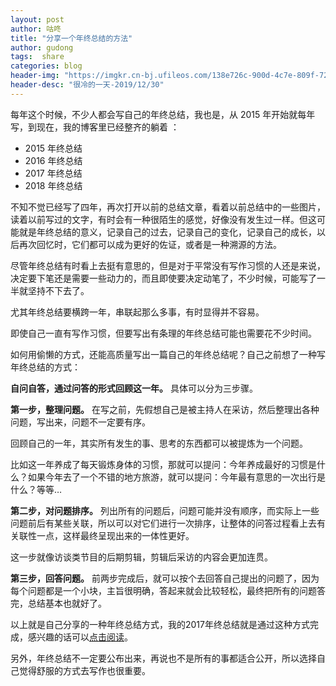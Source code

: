 ```yaml
---
layout: post
author: 咕咚
title: "分享一个年终总结的方法"
author: gudong
tags:  share
categories: blog
header-img: "https://imgkr.cn-bj.ufileos.com/138e726c-900d-4c7e-809f-7262f6974baa.jpg"
header-desc: "很冷的一天-2019/12/30"
---
```



每年这个时候，不少人都会写自己的年终总结，我也是，从 2015 年开始就每年写，到现在，我的博客里已经整齐的躺着 ：

* 2015 年终总结
* 2016 年终总结
* 2017 年终总结
* 2018 年终总结

不知不觉已经写了四年，再次打开以前的总结文章，看着以前总结中的一些图片，读着以前写过的文字，有时会有一种很陌生的感觉，好像没有发生过一样。但这可能就是年终总结的意义，记录自己的过去，记录自己的变化，记录自己的成长，以后再次回忆时，它们都可以成为更好的佐证，或者是一种溯源的方法。

尽管年终总结有时看上去挺有意思的，但是对于平常没有写作习惯的人还是来说，决定要下笔还是需要一些动力的，而且即使要决定动笔了，不少时候，可能写了一半就坚持不下去了。

尤其年终总结要横跨一年，串联起那么多事，有时显得并不容易。

即使自己一直有写作习惯，但要写出有条理的年终总结可能也需要花不少时间。

如何用偷懒的方式，还能高质量写出一篇自己的年终总结呢？自己之前想了一种写年终总结的方式：

**自问自答，通过问答的形式回顾这一年。** 具体可以分为三步骤。

**第一步，整理问题。** 在写之前，先假想自己是被主持人在采访，然后整理出各种问题，写出来，问题不一定要有序。

回顾自己的一年，其实所有发生的事、思考的东西都可以被提炼为一个问题。

比如这一年养成了每天锻炼身体的习惯，那就可以提问：今年养成最好的习惯是什么？如果今年去了一个不错的地方旅游，就可以提问：今年最有意思的一次出行是什么？等等…

**第二步，对问题排序。** 列出所有的问题后，问题可能并没有顺序，而实际上一些问题前后有某些关联，所以可以对它们进行一次排序，让整体的问答过程看上去有关联性一点，这样最终呈现出来的一体性更好。

这一步就像访谈类节目的后期剪辑，剪辑后采访的内容会更加连贯。

**第三步，回答问题。** 前两步完成后，就可以按个去回答自己提出的问题了，因为每个问题都是一个小块，主旨很明确，答起来就会比较轻松，最终把所有的问题答完，总结基本也就好了。

以上就是自己分享的一种年终总结方式，我的2017年终总结就是通过这种方式完成，感兴趣的话可以[点击阅读](https://gudong.site/2017/12/31/summary.html)。

另外，年终总结不一定要公布出来，再说也不是所有的事都适合公开，所以选择自己觉得舒服的方式去写作也很重要。
